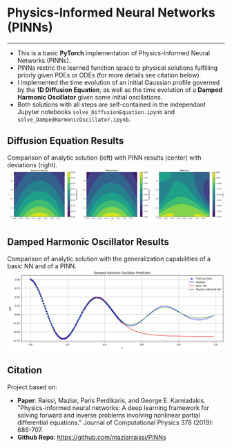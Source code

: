 # Physics-Informed Neural Networks (PINNs)
---
* This is a basic **PyTorch** implementation of Physics-Informed Neural Networks (PINNs).
* PINNs restric the learned function space to physical solutions fulfilling priorly given PDEs or ODEs (for more details see citation below).
* I implemented the time evolution of an initial Gaussian profile governed by the **1D Diffusion Equation**, as well as the time evolution of a **Damped Harmonic Oscillator** given some initial oscillations.
* Both solutions with all steps are self-contained in the independant Jupyter notebooks `solve_DiffusionEquation.ipynb` and `solve_DampedHarmonicOscillator.ipynb`.

## Diffusion Equation Results
Comparison of analytic solution (left) with PINN results (center) with deviations (right).
![DiffusionSolution](images/DiffusionEquation.png)

## Damped Harmonic Oscillator Results
Comparison of analytic solution with the generalization capabilities of a basic NN and of a PINN.
<img src="images/HarmonicOscillator.png" alt="drawing" width="800"/>

## Citation
Project based on:
* **Paper**: Raissi, Maziar, Paris Perdikaris, and George E. Karniadakis. "Physics-informed neural networks: A deep learning framework for solving forward and inverse problems involving nonlinear partial differential equations." Journal of Computational Physics 378 (2019): 686-707.
* **Github Repo**: https://github.com/maziarraissi/PINNs
